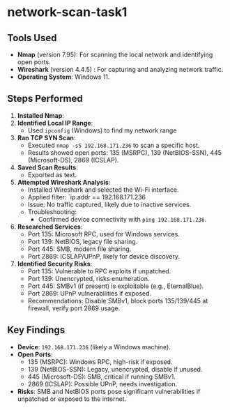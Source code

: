 # network-scan-task1
## Tools Used
- **Nmap** (version 7.95): For scanning the local network and identifying open ports.
- **Wireshark** (version 4.4.5) : For capturing and analyzing network traffic.
- **Operating System**: Windows 11.

## Steps Performed
1. **Installed Nmap**:
2. **Identified Local IP Range**:
   - Used `ipconfig` (Windows) to find my network range
3. **Ran TCP SYN Scan**:
   - Executed `nmap -sS 192.168.171.236` to scan a specific host.
   - Results showed open ports: 135 (MSRPC), 139 (NetBIOS-SSN), 445 (Microsoft-DS), 2869 (ICSLAP).
4. **Saved Scan Results**:
   - Exported as text.
5. **Attempted Wireshark Analysis**:
   - Installed Wireshark and selected the Wi-Fi interface.
   - Applied filter: `ip.addr == 192.168.171.236
   - Issue: No traffic captured, likely due to inactive services.
   - Troubleshooting:
     - Confirmed device connectivity with `ping 192.168.171.236`.
6. **Researched Services**:
   - Port 135: Microsoft RPC, used for Windows services.
   - Port 139: NetBIOS, legacy file sharing.
   - Port 445: SMB, modern file sharing.
   - Port 2869: ICSLAP/UPnP, likely for device discovery.
7. **Identified Security Risks**:
   - Port 135: Vulnerable to RPC exploits if unpatched.
   - Port 139: Unencrypted, risks enumeration.
   - Port 445: SMBv1 (if present) is exploitable (e.g., EternalBlue).
   - Port 2869: UPnP vulnerabilities if exposed.
   - Recommendations: Disable SMBv1, block ports 135/139/445 at firewall, verify port 2869 usage.


## Key Findings
- **Device**: `192.168.171.236` (likely a Windows machine).
- **Open Ports**:
  - 135 (MSRPC): Windows RPC, high-risk if exposed.
  - 139 (NetBIOS-SSN): Legacy, unencrypted, disable if unused.
  - 445 (Microsoft-DS): SMB, critical if running SMBv1.
  - 2869 (ICSLAP): Possible UPnP, needs investigation.
- **Risks**: SMB and NetBIOS ports pose significant vulnerabilities if unpatched or exposed to the internet.
